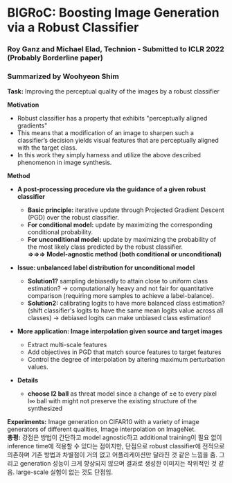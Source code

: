 # BIGRoC: Boosting Image Generation via a Robust Classifier
### Roy Ganz and Michael Elad, Technion - Submitted to ICLR 2022 (Probably Borderline paper)
### Summarized by Woohyeon Shim

**Task:** Improving the perceptual quality of the images by a robust classifier

**Motivation**
* Robust classifier has a property that exhibits "perceptually aligned gradients"	
* This means that a modification of an image to sharpen such a classifier’s decision yields visual features that are perceptually aligned with the target class.
* In this work they simply harness and utilize the above described phenomenon in image synthesis.
	
**Method**	
  * **A post-processing procedure via the guidance of a given robust classifier**
    * **Basic principle:** iterative update through Projected Gradient Descent (PGD) over the robust classifier.
    * **For conditional model:** update by maximizing the corresponding conditional probability.
    * **For unconditional model:** update by maximizing the probability of the most likely class predicted by the robust classifier.\
    **⇒⇒⇒ Model-agnostic method (both conditional or unconditional)**
		
  * **Issue: unbalanced label distribution for unconditional model**
    * **Solution1?** sampling debiasedly to attain close to uniform class estimation? → computationally heavy and not fair for quantitative comparison (requiring more samples to achieve a label-balance).
    * **Solution2:** calibrating logits to have more balanced class estimation? (shift classifier's logits to have the same mean logits value across all classes) → debiased logits can make unbiased class estimation!
	
  * **More application: Image interpolation given source and target images**
    * Extract multi-scale features
    * Add objectives in PGD that match source features to target features
    * Control the degree of interpolation by altering maximum perturbation values.
  
  * **Details**			
    * **choose l2 ball** as threat model since a change of ±e to every pixel l∞ ball with might not preserve the existing structure of the synthesized

**Experiments:** Image generation on CIFAR10 with a variety of image generators of different qualities, Image interpolation on ImageNet. \
**총평:** 강점은 방법이 간단하고 model agnostic하고 additional training이 필요 없이 inference time에 적용할 수 있다는 점이지만, 단점으로 robust classifier에 전적으로 의존하며 기존 방법과 차별점이 거의 없고 어플리케이션만 달라진 것 같은 느낌을 줌. 그리고 generation 성능이 크게 향상되지 않으며 결과로 생성한 이미지는 작위적인 것 같음. large-scale 실험이 없는 것도 단점임.
